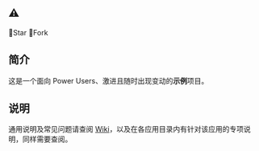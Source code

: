 ## ⚠️

🚫Star 🚫Fork

## 简介

这是一个面向 Power Users、激进且随时出现变动的**示例**项目。

## 说明

通用说明及常见问题请查阅 [Wiki](https://github.com/DivineEngine/Profiles/wiki)，以及在各应用目录内有针对该应用的专项说明，同样需要查阅。
